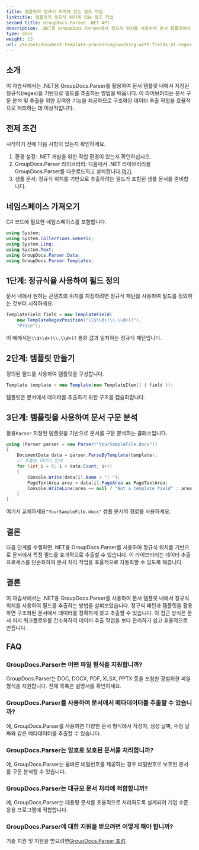 ```yaml
---
title: 템플릿의 정규식 위치에 있는 필드 작업
linktitle: 템플릿의 정규식 위치에 있는 필드 작업
second_title: GroupDocs.Parser .NET API
description: .NET용 GroupDocs.Parser에서 정규식 위치를 사용하여 문서 템플릿에서 데이터를 추출하는 방법을 알아보세요. 데이터 추출 작업을 효율적으로 자동화하세요.
type: docs
weight: 13
url: /ko/net/document-template-processing/working-with-fields-at-regex-positions-in-templates/
---
```

## 소개
이 자습서에서는 .NET용 GroupDocs.Parser를 활용하여 문서 템플릿 내에서 지정된 정규식(regex)을 기반으로 필드를 추출하는 방법을 배웁니다. 이 라이브러리는 문서 구문 분석 및 추출을 위한 강력한 기능을 제공하므로 구조화된 데이터 추출 작업을 효율적으로 처리하는 데 이상적입니다.
## 전제 조건
시작하기 전에 다음 사항이 있는지 확인하세요.
1. 환경 설정: .NET 개발을 위한 작업 환경이 있는지 확인하십시오.
2.  GroupDocs.Parser 라이브러리: 다음에서 .NET 라이브러리용 GroupDocs.Parser를 다운로드하고 설치합니다.[여기](https://releases.groupdocs.com/parser/net/).
3. 샘플 문서: 정규식 위치를 기반으로 추출하려는 필드가 포함된 샘플 문서를 준비합니다.

## 네임스페이스 가져오기
C# 코드에 필요한 네임스페이스를 포함합니다.
```csharp
using System;
using System.Collections.Generic;
using System.Linq;
using System.Text;
using GroupDocs.Parser.Data;
using GroupDocs.Parser.Templates;
```
## 1단계: 정규식을 사용하여 필드 정의
문서 내에서 원하는 콘텐츠의 위치를 지정하려면 정규식 패턴을 사용하여 필드를 정의하는 것부터 시작하세요.
```csharp
TemplateField field = new TemplateField(
    new TemplateRegexPosition("\\$\\d+(\\.\\d+)?"),
    "Price");
```
 이 예에서는`\\$\\d+(\\.\\d+)?` 통화 값과 일치하는 정규식 패턴입니다.
## 2단계: 템플릿 만들기
정의된 필드를 사용하여 템플릿을 구성합니다.
```csharp
Template template = new Template(new TemplateItem[] { field });
```
템플릿은 문서에서 데이터를 추출하기 위한 구조를 캡슐화합니다.
## 3단계: 템플릿을 사용하여 문서 구문 분석
 활용`Parser` 지정된 템플릿을 기반으로 문서를 구문 분석하는 클래스입니다.
```csharp
using (Parser parser = new Parser("YourSampleFile.docx"))
{
    DocumentData data = parser.ParseByTemplate(template);
    // 추출된 데이터 인쇄
    for (int i = 0; i < data.Count; i++)
    {
        Console.Write(data[i].Name + ": ");
        PageTextArea area = data[i].PageArea as PageTextArea;
        Console.WriteLine(area == null ? "Not a template field" : area.Text);
    }
}
```
 여기서 교체하세요`"YourSampleFile.docx"` 샘플 문서의 경로를 사용하세요.

## 결론
다음 단계를 수행하면 .NET용 GroupDocs.Parser를 사용하여 정규식 위치를 기반으로 문서에서 특정 필드를 효과적으로 추출할 수 있습니다. 이 라이브러리는 데이터 추출 프로세스를 단순화하여 문서 처리 작업을 효율적으로 자동화할 수 있도록 해줍니다.

## 결론
이 자습서에서는 .NET용 GroupDocs.Parser를 사용하여 문서 템플릿 내에서 정규식 위치를 사용하여 필드를 추출하는 방법을 살펴보았습니다. 정규식 패턴과 템플릿을 활용하면 구조화된 문서에서 데이터를 정확하게 찾고 추출할 수 있습니다. 이 접근 방식은 문서 처리 워크플로우를 간소화하여 데이터 추출 작업을 보다 관리하기 쉽고 효율적으로 만듭니다.

## FAQ
### GroupDocs.Parser는 어떤 파일 형식을 지원합니까?
GroupDocs.Parser는 DOC, DOCX, PDF, XLSX, PPTX 등을 포함한 광범위한 파일 형식을 지원합니다. 전체 목록은 설명서를 확인하세요.
### GroupDocs.Parser를 사용하여 문서에서 메타데이터를 추출할 수 있습니까?
예, GroupDocs.Parser를 사용하면 다양한 문서 형식에서 작성자, 생성 날짜, 수정 날짜와 같은 메타데이터를 추출할 수 있습니다.
### GroupDocs.Parser는 암호로 보호된 문서를 처리합니까?
예, GroupDocs.Parser는 올바른 비밀번호를 제공하는 경우 비밀번호로 보호된 문서를 구문 분석할 수 있습니다.
### GroupDocs.Parser는 대규모 문서 처리에 적합합니까?
예, GroupDocs.Parser는 대용량 문서를 효율적으로 처리하도록 설계되어 기업 수준 응용 프로그램에 적합합니다.
### GroupDocs.Parser에 대한 지원을 받으려면 어떻게 해야 합니까?
 기술 지원 및 지원을 받으려면[GroupDocs.Parser 포럼](https://forum.groupdocs.com/c/parser/17).